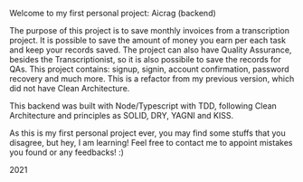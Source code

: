 Welcome to my first personal project: Aicrag (backend)

The purpose of this project is to save monthly invoices from a transcription project. It is possible to save the amount of money you earn per each task and keep your records saved. The project can also have Quality Assurance, besides the Transcriptionist, so it is also possibile to save the records for QAs.
This project contains: signup, signin, account confirmation, password recovery and much more. This is a refactor from my previous version, which did not have Clean Architecture.

This backend was built with Node/Typescript with TDD, following Clean Architecture and principles as SOLID, DRY, YAGNI and KISS.

As this is my first personal project ever, you may find some stuffs that you disagree, but hey, I am learning! Feel free to contact me to appoint mistakes you found or any feedbacks! :)

2021
